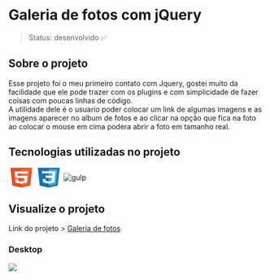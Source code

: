 ﻿# Galeria de fotos com jQuery
 
 >Status: desenvolvido ✅

## Sobre o projeto
<p> 
  Esse projeto foi o meu primeiro contato com Jquery, gostei muito da facilidade que ele pode trazer com os plugins e com simplicidade de fazer coisas com poucas linhas de código.
  <br>
  A utilidade dele é o usuario poder colocar um link de algumas imagens e as imagens aparecer no album de fotos e ao clicar na opção que fica   na foto ao colocar o mouse em cima podera abrir a foto em tamanho real.
</p>
 
 ## Tecnologias utilizadas no projeto 
 <div>
 
  <img align="center" alt="HTML" height="40" width="50" src="https://raw.githubusercontent.com/devicons/devicon/master/icons/html5/html5-original.svg">
  <img align="center" alt="CSS" height="40" width="50" src="https://raw.githubusercontent.com/devicons/devicon/master/icons/css3/css3-original.svg">
  <img align="center" alt="gulp" height="40" width="50" src="https://cdn.jsdelivr.net/gh/devicons/devicon/icons/jquery/jquery-plain-wordmark.svg" />
 </div>
  
 ## Visualize o projeto 
 Link do projeto > <a href="https://veras-jquery-galeria-fotos.vercel.app">Galeria de fotos</a>
 <div display="block">
    <h3>Desktop</h3>
    <img  width="500px" src="https://servidor-estaticos-ashen.vercel.app/galeria.gif">
    <br>
 </div>
